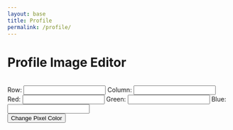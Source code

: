 ```yaml
---
layout: base
title: Profile
permalink: /profile/
--- 
```

<!DOCTYPE html>
<html lang="en">
<head>
    <meta charset="UTF-8">
    <meta name="viewport" content="width=device-width, initial-scale=1.0">
    <title>Profile Image Editor</title>
    <style>
        .pixel {
            width: 20px;
            height: 20px;
            display: inline-block;
            border: 1px solid black;
        }
    </style>
</head>
<body>
    <h1>Profile Image Editor</h1>
    <div id="profileImageContainer"></div>
    <br>
    <label>Row:</label>
    <input type="number" id="rowInput">
    <label>Column:</label>
    <input type="number" id="colInput">
    <br>
    <label>Red:</label>
    <input type="number" id="redInput">
    <label>Green:</label>
    <input type="number" id="greenInput">
    <label>Blue:</label>
    <input type="number" id="blueInput">
    <br>
    <button onclick="changePixelColor()">Change Pixel Color</button>
    <script>
        const profileImageContainer = document.getElementById('profileImageContainer');
        const profileImage = [
            [[255, 0, 0], [255, 255, 255], [0, 0, 255]],
            [[255, 255, 0], [0, 255, 0], [255, 0, 255]],
            [[0, 255, 255], [128, 128, 128], [0, 0, 0]]
        ];
        function displayProfileImage() {
            profileImageContainer.innerHTML = ''; // Clear previous content
            profileImage.forEach(row => {
                row.forEach(pixel => {
                    const pixelDiv = document.createElement('div');
                    pixelDiv.className = 'pixel';
                    pixelDiv.style.backgroundColor = `rgb(${pixel[0]}, ${pixel[1]}, ${pixel[2]})`;
                    profileImageContainer.appendChild(pixelDiv);
                });
                profileImageContainer.appendChild(document.createElement('br')); // Line break after each row
            });
        }
        function changePixelColor() {
            const row = parseInt(document.getElementById('rowInput').value);
            const col = parseInt(document.getElementById('colInput').value);
            const red = parseInt(document.getElementById('redInput').value);
            const green = parseInt(document.getElementById('greenInput').value);
            const blue = parseInt(document.getElementById('blueInput').value);
            if (isNaN(row) || isNaN(col) || isNaN(red) || isNaN(green) || isNaN(blue)) {
                alert('Please enter valid numbers.');
                return;
            }
            if (row < 0 || row >= profileImage.length || col < 0 || col >= profileImage[0].length) {
                alert('Invalid pixel location.');
                return;
            }
            profileImage[row][col] = [red, green, blue];
            displayProfileImage();
        }
        // Initial display of the profile image
        displayProfileImage();
    </script>
</body>
</html>
